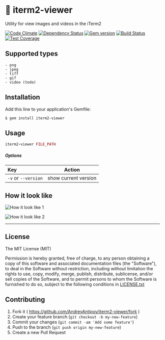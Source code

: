 <h1>💎 iterm2-viewer</h1>
<p>Utility for view images and videos in the iTerm2</p>

<p>
  <a href="//codeclimate.com/github/AndreyAntipov/iterm2-viewer"><img src='https://codeclimate.com/github/AndreyAntipov/iterm2-viewer/badges/gpa.svg' alt='Code Climate' /></a>
  <a href="//gemnasium.com/AndreyAntipov/iterm2-viewer"><img src='http://gemnasium.com/AndreyAntipov/iterm2-viewer.svg' alt='Dependency Status' /></a>
  <a href="//badge.fury.io/rb/iterm2-viewer"><img src='https://badge.fury.io/rb/iterm2-viewer.svg' alt='Gem version' /></a>
  <a href="//travis-ci.org/AndreyAntipov/iterm2-viewer"><img src='https://travis-ci.org/AndreyAntipov/iterm2-viewer.svg?branch=master' alt='Build Status' /></a>
  <a href="//codeclimate.com/github/AndreyAntipov/iterm2-viewer"><img src='https://codeclimate.com/github/AndreyAntipov/iterm2-viewer/badges/coverage.svg' alt='Test Coverage' /></a>
</p>


## Supported types
    - png
    - jpeg
    - tiff
    - gif
    - video (todo)



## Installation

Add this line to your application's Gemfile:

    $ gem install iterm2-viewer


## Usage

```ruby
iterm2-viewer FILE_PATH
```

##### Options
| Key               |  Action                       |
|:------------------|:-----------------------------:|
| `-v` or `--version`   |  show current version         |


## How it look like
![How it look like 1](https://raw.githubusercontent.com/AndreyAntipov/iterm2-viewer/media/screenshot_1.png "How it look like 1")

![How it look like 2](https://raw.githubusercontent.com/AndreyAntipov/iterm2-viewer/media/screenshot_2.png "How it look like 2")

--- 



## License

The MIT License (MIT) 

Permission is hereby granted, free of charge, to any person obtaining a copy of this software and associated documentation files (the "Software"), to deal in the Software without restriction, including without limitation the rights to use, copy, modify, merge, publish, distribute, sublicense, and/or sell copies of the Software, and to permit persons to whom the Software is furnished to do so, subject to the following conditions in [LICENSE.txt](https://github.com/AndreyAntipov/iterm2-viewer/blob/master/LICENSE.txt)



## Contributing

1. Fork it ( https://github.com/AndreyAntipov/iterm2-viewer/fork )
2. Create your feature branch (`git checkout -b my-new-feature`)
3. Commit your changes (`git commit -am 'Add some feature'`)
4. Push to the branch (`git push origin my-new-feature`)
5. Create a new Pull Request
